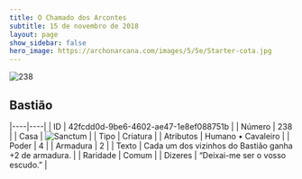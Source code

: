 ```yaml
---
title: O Chamado dos Arcontes
subtitle: 15 de novembro de 2018
layout: page
show_sidebar: false
hero_image: https://archonarcana.com/images/5/5e/Starter-cota.jpg
---
```


![238](https://cdn.keyforgegame.com/media/card_front/pt/341_238_4GJR4VPM7M26_pt.png)

## Bastião

|----|----|
| ID | 42fcdd0d-9be6-4602-ae47-1e8ef088751b |
| Número | 238 |
| Casa | ![Sanctum](https://archonarcana.com/images/thumb/c/c7/Sanctum.png/22px-Sanctum.png "Santuário") |
| Tipo | Criatura |
| Atributos | Humano • Cavaleiro |
| Poder | 4 |
| Armadura | 2 |
| Texto | Cada um dos vizinhos do Bastião ganha +2 de armadura. |
| Raridade | Comum |
| Dizeres | “Deixai-me ser o vosso escudo.” |
